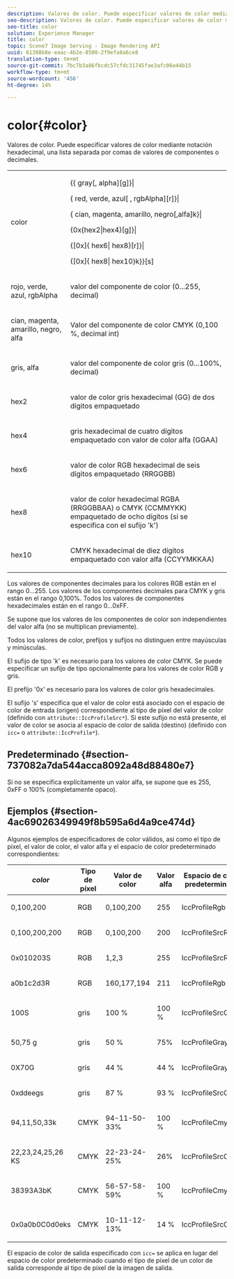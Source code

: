 ```yaml
---
description: Valores de color. Puede especificar valores de color mediante notación hexadecimal, una lista separada por comas de valores de componentes o decimales.
seo-description: Valores de color. Puede especificar valores de color mediante notación hexadecimal, una lista separada por comas de valores de componentes o decimales.
seo-title: color
solution: Experience Manager
title: color
topic: Scene7 Image Serving - Image Rendering API
uuid: 61308b8e-eaac-4b2e-8500-2f9efa8a6ce8
translation-type: tm+mt
source-git-commit: 7bc7b3a86fbcdc57cfdc31745fae3afc06e44b15
workflow-type: tm+mt
source-wordcount: '456'
ht-degree: 14%

---
```



# color{#color}

Valores de color. Puede especificar valores de color mediante notación hexadecimal, una lista separada por comas de valores de componentes o decimales.

<table id="simpletable_9EBE66066E854ABE978F8F7ADC66BDE3"> 
 <tr class="strow"> 
  <td class="stentry"> <p><span class="codeph"> <span class="varname"> color</span> </span> </p></td> 
  <td class="stentry"> <p> <span class="codeph">{{<span class="varname"> gray</span>[,<span class="varname"> alpha</span>][g]}|</span> </p> <p> <span class="codeph"> {<span class="varname"> red</span>,<span class="varname"> verde</span>,<span class="varname"> azul</span>[ ,<span class="varname"> rgbAlpha</span>][r]}|</span> </p> <p> <span class="codeph"> {<span class="varname"> cian</span>,  <span class="varname"> magenta</span>,  <span class="varname"> amarillo</span>,  <span class="varname"> negro</span>[,alfa]k}|</span> </p> <p> <span class="codeph"> {0x{hex2|hex4}[g]}|</span> </p> <p> <span class="codeph">{[0x]{<span class="varname"> hex6</span>|<span class="varname"> hex8</span>}[r]}|</span> </p> <p> <span class="codeph"> {[0x]{<span class="varname"> hex8</span>|<span class="varname"> hex10</span>}k}}[s]</span> </p> </td> 
 </tr> 
 <tr class="strow"> 
  <td class="stentry"> <p><span class="codeph"> <span class="varname"> rojo</span>,  <span class="varname"> verde</span>,  <span class="varname"> azul</span>,  <span class="varname"> rgbAlpha</span></span> </p> </td> 
  <td class="stentry"> <p>valor del componente de color (0...255, decimal) </p> </td> 
 </tr> 
 <tr class="strow"> 
  <td class="stentry"> <p><span class="codeph"> <span class="varname"> cian</span>,  <span class="varname"> magenta</span>,  <span class="varname"> amarillo</span>,  <span class="varname"> negro</span>,  <span class="varname"> alfa</span></span> </p></td> 
  <td class="stentry"> <p>Valor del componente de color CMYK (0,100 %, decimal int) </p></td> 
 </tr> 
 <tr class="strow"> 
  <td class="stentry"> <p><span class="codeph"> <span class="varname"> gris</span>,  <span class="varname"> alfa</span></span> </p> </td> 
  <td class="stentry"> <p>valor del componente de color gris (0...100%, decimal) </p> </td> 
 </tr> 
 <tr class="strow"> 
  <td class="stentry"> <p><span class="codeph"> <span class="varname"> hex2</span> </span> </p></td> 
  <td class="stentry"> <p>valor de color gris hexadecimal (GG) de dos dígitos empaquetado </p></td> 
 </tr> 
 <tr class="strow"> 
  <td class="stentry"> <p><span class="codeph"> <span class="varname"> hex4</span> </span> </p> </td> 
  <td class="stentry"> <p>gris hexadecimal de cuatro dígitos empaquetado con valor de color alfa (GGAA) </p> </td> 
 </tr> 
 <tr class="strow"> 
  <td class="stentry"> <p><span class="codeph"> <span class="varname"> hex6</span> </span> </p> </td> 
  <td class="stentry"> <p>valor de color RGB hexadecimal de seis dígitos empaquetado (RRGGBB) </p></td> 
 </tr> 
 <tr class="strow"> 
  <td class="stentry"> <p><span class="codeph"> <span class="varname"> hex8</span> </span> </p> </td> 
  <td class="stentry"> <p>valor de color hexadecimal RGBA (RRGGBBAA) o CMYK (CCMMYKK) empaquetado de ocho dígitos (si se especifica con el sufijo 'k') </p></td> 
 </tr> 
 <tr class="strow"> 
  <td class="stentry"> <p><span class="codeph"> <span class="varname"> hex10</span> </span> </p></td> 
  <td class="stentry"> <p>CMYK hexadecimal de diez dígitos empaquetado con valor alfa (CCYYMKKAA) </p> </td> 
 </tr> 
</table>

Los valores de componentes decimales para los colores RGB están en el rango 0...255. Los valores de los componentes decimales para CMYK y gris están en el rango 0,100%. Todos los valores de componentes hexadecimales están en el rango 0...0xFF.

Se supone que los valores de los componentes de color son independientes del valor alfa (no se multiplican previamente).

Todos los valores de color, prefijos y sufijos no distinguen entre mayúsculas y minúsculas.

El sufijo de tipo &#39;k&#39; es necesario para los valores de color CMYK. Se puede especificar un sufijo de tipo opcionalmente para los valores de color RGB y gris.

El prefijo &#39;0x&#39; es necesario para los valores de color gris hexadecimales.

El sufijo &#39;s&#39; especifica que el valor de color está asociado con el espacio de color de entrada (origen) correspondiente al tipo de píxel del valor de color (definido con `attribute::IccProfileSrc*`). Si este sufijo no está presente, el valor de color se asocia al espacio de color de salida (destino) (definido con `icc=` o `attribute::IccProfile*`).

## Predeterminado {#section-737082a7da544acca8092a48d88480e7}

Si no se especifica explícitamente un valor alfa, se supone que es 255, 0xFF o 100% (completamente opaco).

## Ejemplos {#section-4ac69026349949f8b595a6d4a9ce474d}

Algunos ejemplos de especificadores de color válidos, así como el tipo de píxel, el valor de color, el valor alfa y el espacio de color predeterminado correspondientes:

<table id="table_1539E74A1EC545F1B5398D86A27079D1"> 
 <thead> 
  <tr> 
   <th class="entry"> <b> <i>color</i> </b> </th> 
   <th class="entry"> <b>Tipo de píxel</b> </th> 
   <th class="entry"> <b>Valor de color</b> </th> 
   <th class="entry"> <b>Valor alfa</b> </th> 
   <th class="entry"> <b>Espacio de color predeterminado  </b> </th> 
  </tr> 
 </thead>
 <tbody> 
  <tr> 
   <td> <p>0,100,200 </p> </td> 
   <td> <p>RGB </p> </td> 
   <td> <p>0,100,200 </p> </td> 
   <td> <p>255 </p> </td> 
   <td> <p> <span class="codeph"> IccProfileRgb</span> </p> </td> 
  </tr> 
  <tr> 
   <td> <p>0,100,200,200 </p> </td> 
   <td> <p>RGB </p> </td> 
   <td> <p>0,100,200 </p> </td> 
   <td> <p>200 </p> </td> 
   <td> <p> <span class="codeph"> IccProfileSrcRgb</span> </p> </td> 
  </tr> 
  <tr> 
   <td> <p>0x010203S </p> </td> 
   <td> <p>RGB </p> </td> 
   <td> <p>1,2,3 </p> </td> 
   <td> <p>255 </p> </td> 
   <td> <p> <span class="codeph"> IccProfileSrcRgb</span> </p> </td> 
  </tr> 
  <tr> 
   <td> <p>a0b1c2d3R </p> </td> 
   <td> <p>RGB </p> </td> 
   <td> <p>160,177,194 </p> </td> 
   <td> <p>211 </p> </td> 
   <td> <p> <span class="codeph"> IccProfileRgb</span> </p> </td> 
  </tr> 
  <tr> 
   <td> <p>100S </p> </td> 
   <td> <p>gris </p> </td> 
   <td> <p>100 % </p> </td> 
   <td> <p>100 % </p> </td> 
   <td> <p> <span class="codeph"> IccProfileSrcGray</span> </p> </td> 
  </tr> 
  <tr> 
   <td> <p>50,75 g </p> </td> 
   <td> <p>gris </p> </td> 
   <td> <p>50 % </p> </td> 
   <td> <p>75% </p> </td> 
   <td> <p> <span class="codeph"> IccProfileGray</span> </p> </td> 
  </tr> 
  <tr> 
   <td> <p>0X70G </p> </td> 
   <td> <p>gris </p> </td> 
   <td> <p>44 % </p> </td> 
   <td> <p>44 % </p> </td> 
   <td> <p> <span class="codeph"> IccProfileGray</span> </p> </td> 
  </tr> 
  <tr> 
   <td> <p>0xddeegs </p> </td> 
   <td> <p>gris </p> </td> 
   <td> <p>87 % </p> </td> 
   <td> <p>93 % </p> </td> 
   <td> <p> <span class="codeph"> IccProfileSrcGray  </span> </p> </td> 
  </tr> 
  <tr> 
   <td> <p>94,11,50,33k </p> </td> 
   <td> <p>CMYK </p> </td> 
   <td> <p>94-11-50-33% </p> </td> 
   <td> <p>100 % </p> </td> 
   <td> <p> <span class="codeph"> IccProfileCmyk</span> </p> </td> 
  </tr> 
  <tr> 
   <td> <p>22,23,24,25,26 KS </p> </td> 
   <td> <p>CMYK </p> </td> 
   <td> <p>22-23-24-25% </p> </td> 
   <td> <p>26% </p> </td> 
   <td> <p> <span class="codeph"> IccProfileSrcCmyk</span> </p> </td> 
  </tr> 
  <tr> 
   <td> <p>38393A3bK </p> </td> 
   <td> <p>CMYK </p> </td> 
   <td> <p>56-57-58-59% </p> </td> 
   <td> <p>100 % </p> </td> 
   <td> <p> <span class="codeph"> IccProfileCmyk</span> </p> </td> 
  </tr> 
  <tr> 
   <td> <p>0x0a0b0C0d0eks </p> </td> 
   <td> <p>CMYK </p> </td> 
   <td> <p>10-11-12-13% </p> </td> 
   <td> <p>14 % </p> </td> 
   <td> <p> <span class="codeph"> IccProfileSrcCmyk</span> </p> </td> 
  </tr> 
 </tbody> 
</table>

El espacio de color de salida especificado con `icc=` se aplica en lugar del espacio de color predeterminado cuando el tipo de píxel de un color de salida corresponde al tipo de píxel de la imagen de salida.
